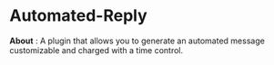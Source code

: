 # Automated-Reply

**About** : A plugin that allows you to generate an automated message customizable and charged with a time control.
